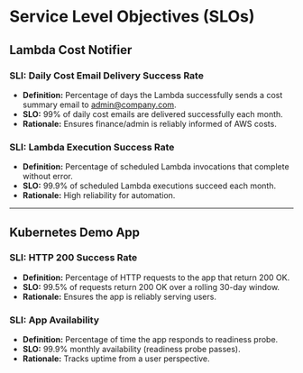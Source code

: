 # Service Level Objectives (SLOs)

## Lambda Cost Notifier

### SLI: Daily Cost Email Delivery Success Rate
- **Definition:** Percentage of days the Lambda successfully sends a cost summary email to admin@company.com.
- **SLO:** 99% of daily cost emails are delivered successfully each month.
- **Rationale:** Ensures finance/admin is reliably informed of AWS costs.

### SLI: Lambda Execution Success Rate
- **Definition:** Percentage of scheduled Lambda invocations that complete without error.
- **SLO:** 99.9% of scheduled Lambda executions succeed each month.
- **Rationale:** High reliability for automation.

---

## Kubernetes Demo App

### SLI: HTTP 200 Success Rate
- **Definition:** Percentage of HTTP requests to the app that return 200 OK.
- **SLO:** 99.5% of requests return 200 OK over a rolling 30-day window.
- **Rationale:** Ensures the app is reliably serving users.

### SLI: App Availability
- **Definition:** Percentage of time the app responds to readiness probe.
- **SLO:** 99.9% monthly availability (readiness probe passes).
- **Rationale:** Tracks uptime from a user perspective. 